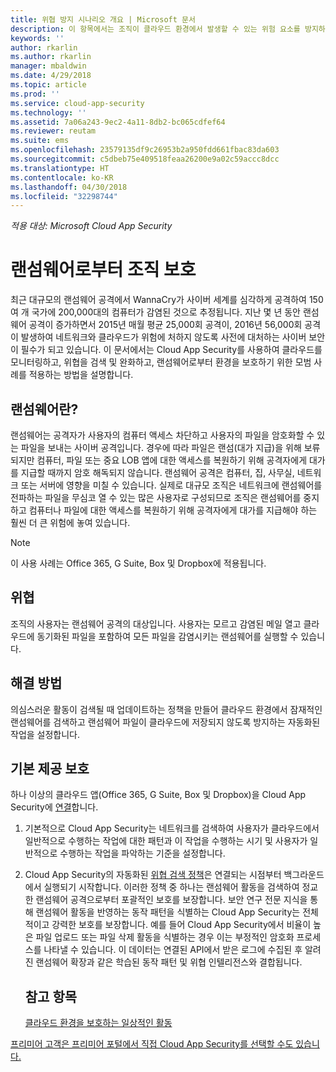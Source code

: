 ```yaml
---
title: 위협 방지 시나리오 개요 | Microsoft 문서
description: 이 항목에서는 조직이 클라우드 환경에서 발생할 수 있는 위험 요소를 방지하기 위한 시나리오를 설명합니다.
keywords: ''
author: rkarlin
ms.author: rkarlin
manager: mbaldwin
ms.date: 4/29/2018
ms.topic: article
ms.prod: ''
ms.service: cloud-app-security
ms.technology: ''
ms.assetid: 7a06a243-9ec2-4a11-8db2-bc065cdfef64
ms.reviewer: reutam
ms.suite: ems
ms.openlocfilehash: 23579135df9c26953b2a950fdd661fbac83da603
ms.sourcegitcommit: c5dbeb75e409518feaa26200e9a02c59accc8dcc
ms.translationtype: HT
ms.contentlocale: ko-KR
ms.lasthandoff: 04/30/2018
ms.locfileid: "32298744"
---
```

*적용 대상: Microsoft Cloud App Security*


# <a name="protecting-your-organization-from-ransomware"></a>랜섬웨어로부터 조직 보호

최근 대규모의 랜섬웨어 공격에서 WannaCry가 사이버 세계를 심각하게 공격하여 150여 개 국가에 200,000대의 컴퓨터가 감염된 것으로 추정됩니다. 지난 몇 년 동안 랜섬웨어 공격이 증가하면서 2015년 매월 평균 25,000회 공격이, 2016년 56,000회 공격이 발생하여 네트워크와 클라우드가 위험에 처하지 않도록 사전에 대처하는 사이버 보안이 필수가 되고 있습니다. 이 문서에서는 Cloud App Security를 사용하여 클라우드를 모니터링하고, 위협을 검색 및 완화하고, 랜섬웨어로부터 환경을 보호하기 위한 모범 사례를 적용하는 방법을 설명합니다.

## <a name="what-is-ransomware"></a>랜섬웨어란?
랜섬웨어는 공격자가 사용자의 컴퓨터 액세스 차단하고 사용자의 파일을 암호화할 수 있는 파일을 보내는 사이버 공격입니다. 경우에 따라 파일은 랜섬(대가 지급)을 위해 보류되지만 컴퓨터, 파일 또는 중요 LOB 앱에 대한 액세스를 복원하기 위해 공격자에게 대가를 지급할 때까지 암호 해독되지 않습니다. 랜섬웨어 공격은 컴퓨터, 집, 사무실, 네트워크 또는 서버에 영향을 미칠 수 있습니다. 실제로 대규모 조직은 네트워크에 랜섬웨어를 전파하는 파일을 무심코 열 수 있는 많은 사용자로 구성되므로 조직은 랜섬웨어를 중지하고 컴퓨터나 파일에 대한 액세스를 복원하기 위해 공격자에게 대가를 지급해야 하는 훨씬 더 큰 위험에 놓여 있습니다.

>[!NOTE]
> 이 사용 사례는 Office 365, G Suite, Box 및 Dropbox에 적용됩니다.

## <a name="the-threat"></a>위협
조직의 사용자는 랜섬웨어 공격의 대상입니다. 사용자는 모르고 감염된 메일 열고 클라우드에 동기화된 파일을 포함하여 모든 파일을 감염시키는 랜섬웨어를 실행할 수 있습니다.

## <a name="the-solution"></a>해결 방법
의심스러운 활동이 검색될 때 업데이트하는 정책을 만들어 클라우드 환경에서 잠재적인 랜섬웨어를 검색하고 랜섬웨어 파일이 클라우드에 저장되지 않도록 방지하는 자동화된 작업을 설정합니다.

## <a name="out-of-the-box-protection"></a>기본 제공 보호

하나 이상의 클라우드 앱(Office 365, G Suite, Box 및 Dropbox)을 Cloud App Security에 [연결](enable-instant-visibility-protection-and-governance-actions-for-your-apps.md)합니다.

1.  기본적으로 Cloud App Security는 네트워크를 검색하여 사용자가 클라우드에서 일반적으로 수행하는 작업에 대한 패턴과 이 작업을 수행하는 시기 및 사용자가 일반적으로 수행하는 작업을 파악하는 기준을 설정합니다. 

2. Cloud App Security의 자동화된 [위협 검색 정책](anomaly-detection-policy.md)은 연결되는 시점부터 백그라운드에서 실행되기 시작합니다. 이러한 정책 중 하나는 랜섬웨어 활동을 검색하여 정교한 랜섬웨어 공격으로부터 포괄적인 보호를 보장합니다. 보안 연구 전문 지식을 통해 랜섬웨어 활동을 반영하는 동작 패턴을 식별하는 Cloud App Security는 전체적이고 강력한 보호를 보장합니다. 예를 들어 Cloud App Security에서 비율이 높은 파일 업로드 또는 파일 삭제 활동을 식별하는 경우 이는 부정적인 암호화 프로세스를 나타낼 수 있습니다. 이 데이터는 연결된 API에서 받은 로그에 수집된 후 알려진 랜섬웨어 확장과 같은 학습된 동작 패턴 및 위협 인텔리전스와 결합됩니다. 




   ## <a name="see-also"></a>참고 항목  
   [클라우드 환경을 보호하는 일상적인 활동](daily-activities-to-protect-your-cloud-environment.md)   

[프리미어 고객은 프리미어 포털에서 직접 Cloud App Security를 선택할 수도 있습니다.](https://premier.microsoft.com/)  
  
  